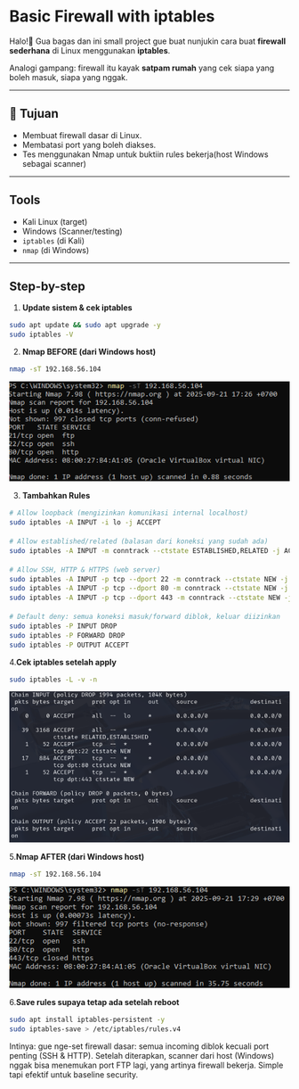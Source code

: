 # Basic Firewall with iptables

Halo!👋 Gua bagas dan ini small project gue buat nunjukin cara buat **firewall sederhana** di Linux menggunakan **iptables**.  

Analogi gampang: firewall itu kayak **satpam rumah** yang cek siapa yang boleh masuk, siapa yang nggak.

---

## 🎯 Tujuan
- Membuat firewall dasar di Linux.  
- Membatasi port yang boleh diakses.  
- Tes menggunakan Nmap untuk buktiin rules bekerja(host Windows sebagai scanner) 
---

## Tools
- Kali Linux (target)
- Windows (Scanner/testing)
- `iptables` (di Kali) 
- `nmap` (di Windows)

---

## Step-by-step

1. **Update sistem & cek iptables**
```bash
sudo apt update && sudo apt upgrade -y
sudo iptables -V
```
2. **Nmap BEFORE (dari Windows host)**
```bash
nmap -sT 192.168.56.104
```
<p align="center">
  <img src="images/nmap-before.png" alt="nmap-before after" width="700">
</p> 

3. **Tambahkan Rules**
```bash
# Allow loopback (mengizinkan komunikasi internal localhost)
sudo iptables -A INPUT -i lo -j ACCEPT

# Allow established/related (balasan dari koneksi yang sudah ada)
sudo iptables -A INPUT -m conntrack --ctstate ESTABLISHED,RELATED -j ACCEPT

# Allow SSH, HTTP & HTTPS (web server)
sudo iptables -A INPUT -p tcp --dport 22 -m conntrack --ctstate NEW -j ACCEPT
sudo iptables -A INPUT -p tcp --dport 80 -m conntrack --ctstate NEW -j ACCEPT
sudo iptables -A INPUT -p tcp --dport 443 -m conntrack --ctstate NEW -j ACCEPT

# Default deny: semua koneksi masuk/forward diblok, keluar diizinkan
sudo iptables -P INPUT DROP
sudo iptables -P FORWARD DROP
sudo iptables -P OUTPUT ACCEPT
```
4.**Cek iptables setelah apply**
```bash
sudo iptables -L -v -n
```
<p align="center">
  <img src="images/Iptables.png" alt="nmap-before after" width="700">
</p> 

5.**Nmap AFTER (dari Windows host)**
```bash
nmap -sT 192.168.56.104
```
<p align="center">
  <img src="images/nmap-after.png" alt="nmap-after" width="700">
</p> 

6.**Save rules supaya tetap ada setelah reboot**
```bash
sudo apt install iptables-persistent -y
sudo iptables-save > /etc/iptables/rules.v4
```
Intinya: gue nge-set firewall dasar: semua incoming diblok kecuali port penting (SSH & HTTP). Setelah diterapkan, scanner dari host (Windows) nggak bisa menemukan port FTP lagi, yang artinya firewall bekerja. Simple tapi efektif untuk baseline security.
